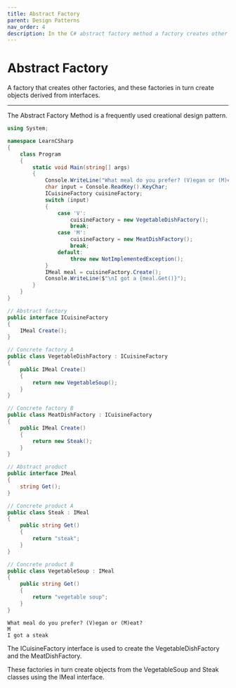 ```yaml
---
title: Abstract Factory
parent: Design Patterns
nav_order: 4
description: In the C# abstract factory method a factory creates other factories, and these factories in turn create objects derived from interfaces.
---
```


# Abstract Factory
A factory that creates other factories, and these factories in turn create objects derived from interfaces.

****

The Abstract Factory Method is a frequently used creational design pattern.

```csharp
using System;

namespace LearnCSharp
{
    class Program
    {
        static void Main(string[] args)
        {
            Console.WriteLine("What meal do you prefer? (V)egan or (M)eat?");
            char input = Console.ReadKey().KeyChar;
            ICuisineFactory cuisineFactory;
            switch (input)
            {
                case 'V':
                    cuisineFactory = new VegetableDishFactory();
                    break;
                case 'M':
                    cuisineFactory = new MeatDishFactory();
                    break;
                default:
                    throw new NotImplementedException();
            }
            IMeal meal = cuisineFactory.Create();
            Console.WriteLine($"\nI got a {meal.Get()}");
        }
    }
}

// Abstract factory
public interface ICuisineFactory
{
    IMeal Create();
}

// Concrete factory A
public class VegetableDishFactory : ICuisineFactory
{
    public IMeal Create()
    {
        return new VegetableSoup();
    }
}

// Concrete factory B
public class MeatDishFactory : ICuisineFactory
{
    public IMeal Create()
    {
        return new Steak();
    }
}

// Abstract product
public interface IMeal
{
    string Get();
}

// Concrete product A
public class Steak : IMeal
{
    public string Get()
    {
        return "steak";
    }
}

// Concrete product B
public class VegetableSoup : IMeal
{
    public string Get()
    {
        return "vegetable soup";
    }
}
```

```
What meal do you prefer? (V)egan or (M)eat?
M
I got a steak
```

The ICuisineFactory interface is used to create the VegetableDishFactory and the MeatDishFactory.

These factories in turn create objects from the VegetableSoup and Steak classes using the IMeal interface.
